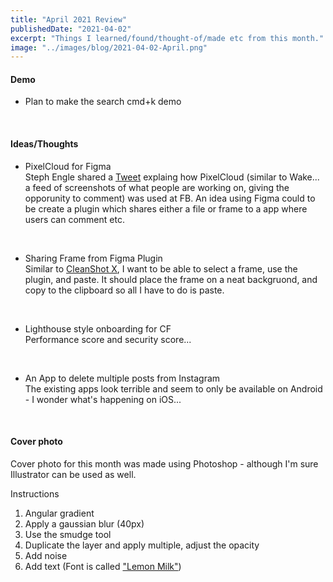 ```yaml
---
title: "April 2021 Review"
publishedDate: "2021-04-02"
excerpt: "Things I learned/found/thought-of/made etc from this month."
image: "../images/blog/2021-04-02-April.png"
---
```


#### Demo

- Plan to make the search cmd+k demo

</br>

#### Ideas/Thoughts

- PixelCloud for Figma\
   Steph Engle shared a [Tweet](https://twitter.com/Soengle/status/1378046573351858178) explaing how PixelCloud (similar to Wake... a feed of screenshots of what people are working on, giving the opporunity to comment) was used at FB. An idea using Figma could to be create a plugin which shares either a file or frame to a app where users can comment etc.

</br>

- Sharing Frame from Figma Plugin\
   Similar to [CleanShot X](https://cleanshot.com/), I want to be able to select a frame, use the plugin, and paste. It should place the frame on a neat backgruond, and copy to the clipboard so all I have to do is paste.

</br>

- Lighthouse style onboarding for CF\
  Performance score and security score...

</br>

- An App to delete multiple posts from Instagram\
  The existing apps look terrible and seem to only be available on Android - I wonder what's happening on iOS...

</br>

#### Cover photo

Cover photo for this month was made using Photoshop - although I'm sure Illustrator can be used as well.

Instructions

1. Angular gradient
2. Apply a gaussian blur (40px)
3. Use the smudge tool
4. Duplicate the layer and apply multiple, adjust the opacity
5. Add noise
6. Add text (Font is called ["Lemon Milk"](https://www.dafont.com/lemon-milk.font))
